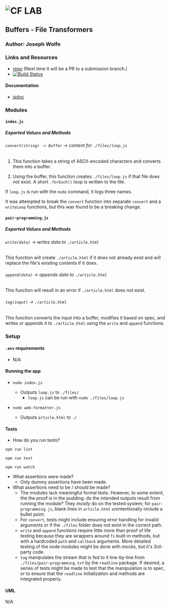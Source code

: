 ![CF](http://i.imgur.com/7v5ASc8.png) LAB
=================================================

## Buffers - File Transformers

### Author: Joseph Wolfe

### Links and Resources
* [repo](https://github.com/charmedsatyr-401-advanced-javascript/lab-04) (Next time it will be a PR to a submission branch.)
* [![Build Status](https://travis-ci.org/charmedsatyr-401-advanced-javascript/lab-04.svg?branch=master)](https://travis-ci.org/charmedsatyr-401-advanced-javascript/lab-04)

#### Documentation
* [jsdoc](./docs/)

### Modules
#### `index.js`
##### Exported Values and Methods
###### `convert(string) -> Buffer` -> content for `./files/loop.js`
1. This function takes a string of ASCII-encoded characters and converts them into a buffer.

2. Using the buffer, this function creates `./files/loop.js` if that file does not exist. A short `.forEach()` loop is written to the file.

If `loop.js` is run with the `node` command, it logs three names.

It was attempted to break the `convert` function into separate `convert` and a `writeLoop` functions, but this was found to be a breaking change.

#### `pair-programming.js`
##### Exported Values and Methods
###### `write(data)` -> writes data to `./article.html`
This function will create `./article.html` if it does not already exist and will replace the file's existing contents if it does.

###### `append(data)` -> appends data to `./article.html`
This function will result in an error if `./article.html` does not exist.

###### `tag(input)` -> `./article.html`
This function converts the input into a buffer, modifies it based on spec, and writes or appends it to `./article.html` using the `write` and `append` functions.

### Setup
#### `.env` requirements
* N/A

#### Running the app
* `node index.js`
  * Outputs `loop.js` to `./files/`
    * `loop.js` can be run with `node ./files/loop.js`

* `node web-formatter.js`
  * Outputs `article.html` to `./`
  
#### Tests
* How do you run tests?

`npm run lint`

`npm run test`

`npm run watch`
* What assertions were made?
  * Only dummy assertions have been made.
* What assertions need to be / should be made?
  * The modules lack meaningful formal tests. However, to some extent, the the proof is in the pudding: do the intended outputs result from running the module? They *mostly* do on the tested system; for `pair-programming.js`, blank lines in `article.html` unintentionally include a bullet point.
  * For `convert`, tests might include ensuring error handling for invalid arguments or if the `./files` folder does not exist in the correct path.
  * `write` and `append` functions require little more than proof of life testing because they are wrappers around `fs` built-in methods, but with a hardcoded `path` and `callback` arguments. More detailed testing of the node modules might be done with mocks, but it's 3rd-party code.
  * `tag` manipulates the stream that is fed to it line-by-line from `./files/pair-programming.txt` by the `readline` package. If desired, a series of tests might be made to test that the manipulation is to spec, or to ensure that the `readline` initialization and methods are integrated properly.

#### UML
N/A